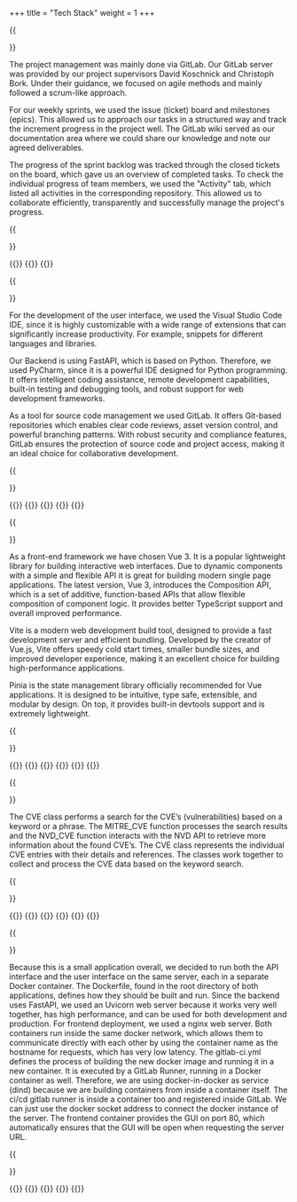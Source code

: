 +++
title = "Tech Stack"
weight = 1
+++



{{<section title="Project Management">}}

The project management was mainly done via GitLab. Our GitLab server was provided by our project supervisors David Koschnick and Christoph Bork.
Under their guidance, we focused on agile methods and mainly followed a scrum-like approach.

For our weekly sprints, we used the issue (ticket) board and milestones (epics).
This allowed us to approach our tasks in a structured way and track the increment progress in the project well.
The GitLab wiki served as our documentation area where we could share our knowledge and note our agreed deliverables.

The progress of the sprint backlog was tracked through the closed tickets on the board, which gave us an overview of completed tasks.
To check the individual progress of team members, we used the "Activity" tab, which listed all activities in the corresponding repository.
This allowed us to collaborate efficiently, transparently and successfully manage the project's progress.

{{</section>}} 

{{<gallery>}}
{{<team-member image="Techstack-Gitlab-logo.png" name="Git Lab">}}
{{</gallery>}}


{{<section title="Development">}}

For the development of the user interface, we used the Visual Studio Code IDE, since it is highly customizable with a wide range of extensions that can significantly increase productivity.
For example, snippets for different languages and libraries.

Our Backend is using FastAPI, which is based on Python.
Therefore, we used PyCharm, since it is a powerful IDE designed for Python programming.
It offers intelligent coding assistance, remote development capabilities, built-in testing and debugging tools, and robust support for web development frameworks.

As a tool for source code management we used GitLab.
It offers Git-based repositories which enables clear code reviews, asset version control, and powerful branching patterns.
With robust security and compliance features, GitLab ensures the protection of source code and project access, making it an ideal choice for collaborative development.



{{</section>}} 

{{<gallery>}}
{{<team-member image="Techstack-Pycharm-logo.png" name="PyCharm">}}
{{<team-member image="Techstack-Visual_Studio_Code-logo.png" name="Visual Studio Code">}}
{{<team-member image="Techstack-Gitlab-logo.png" name="Git Lab">}}
{{</gallery>}}


{{<section title="Frontend">}}

As a front-end framework we have chosen Vue 3.
It is a popular lightweight library for building interactive web interfaces.
Due to dynamic components with a simple and flexible API it is great for building modern single page applications.
The latest version, Vue 3, introduces the Composition API, which is a set of additive, function-based APIs that allow flexible composition of component logic.
It provides better TypeScript support and overall improved performance.

Vite is a modern web development build tool, designed to provide a fast development server and efficient bundling.
Developed by the creator of Vue.js, Vite offers speedy cold start times, smaller bundle sizes, and improved developer experience, making it an excellent choice for building high-performance applications.

Pinia is the state management library officially recommended for Vue applications.
It is designed to be intuitive, type safe, extensible, and modular by design.
On top, it provides built-in devtools support and is extremely lightweight.

{{</section>}} 

{{<gallery>}}
{{<team-member image="Techstack-Vuejs-logo.png" name="Vue 3">}}
{{<team-member image="Techstack-Vitejs-logo.png" name="Vite">}}
{{<team-member image="Techstack-Pinia-logo.png" name="Pinia">}}
{{<team-member image="Techstack-Typescript-logo.png" name="Typescript">}}
{{</gallery>}}


{{<section title="Backend & Database">}}

The CVE class performs a search for the CVE’s (vulnerabilities) based on a keyword or a phrase.
The MITRE_CVE function processes the search results and the NVD_CVE function interacts with the NVD API to retrieve more information about the found CVE’s.
The CVE class represents the individual CVE entries with their details and references.
The classes work together to collect and process the CVE data based on the keyword search. 

{{</section>}} 

{{<gallery>}}
{{<team-member image="Techstack-Fastapi-logo.png" name="FastAPI">}}
{{<team-member image="Techstack-Mongodb-logo.png" name="MongoDB Atlas">}}
{{<team-member image="Techstack-Nist-logo.png" name="NVD CVE API">}}
{{<team-member image="Techstack-Mitrelib-logo.png" name="MITRE lib">}}
{{</gallery>}}

{{<section title="Deployment">}}

Because this is a small application overall, we decided to run both the API interface and the user interface on the same server, each in a separate Docker container. 
The Dockerfile, found in the root directory of both applications, defines how they should be built and run.
Since the backend uses FastAPI, we used an Uvicorn web server because it works very well together, has high performance, and can be used for both development and production. 
For frontend deployment, we used a nginx web server. 
Both containers run inside the same docker network, which allows them to communicate directly with each other by using the container name as the hostname for requests, which has very low latency. 
The gitlab-ci.yml defines the process of building the new docker image and running it in a new container.
It is executed by a GitLab Runner, running in a Docker container as well.
Therefore, we are using docker-in-docker as service (dind) because we are building containers from inside a container itself.
The ci/cd gitlab runner is inside a container too and registered inside GitLab.
We can just use the docker socket address to connect the docker instance of the server. 
The frontend container provides the GUI on port 80, which automatically ensures that the GUI will be open when requesting the server URL.

{{</section>}} 

{{<gallery>}}
{{<team-member image="Techstack-Nginx-logo.png" name="Nginx">}}
{{<team-member image="Techstack-Uvicorn-logo.png" name="Uvicorn">}}
{{<team-member image="Techstack-Docker-logo.png" name="Docker">}}
{{</gallery>}}


